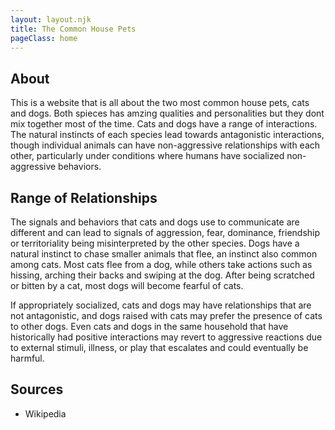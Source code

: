```yaml
---
layout: layout.njk
title: The Common House Pets
pageClass: home
---
```


## About

This is a website that is all about the two most common house pets, cats and dogs. Both spieces has amzing qualities and personalities but they dont mix together most of the time.
Cats and dogs have a range of interactions. The natural instincts of each species lead towards antagonistic interactions, though individual animals can have non-aggressive relationships with each other, particularly under conditions where humans have socialized non-aggressive behaviors.

## Range of Relationships

The signals and behaviors that cats and dogs use to communicate are different and can lead to signals of aggression, fear, dominance, friendship or territoriality being misinterpreted by the other species. Dogs have a natural instinct to chase smaller animals that flee, an instinct also common among cats. Most cats flee from a dog, while others take actions such as hissing, arching their backs and swiping at the dog. After being scratched or bitten by a cat, most dogs will become fearful of cats.

If appropriately socialized, cats and dogs may have relationships that are not antagonistic, and dogs raised with cats may prefer the presence of cats to other dogs. Even cats and dogs in the same household that have historically had positive interactions may revert to aggressive reactions due to external stimuli, illness, or play that escalates and could eventually be harmful.

## Sources
- Wikipedia
